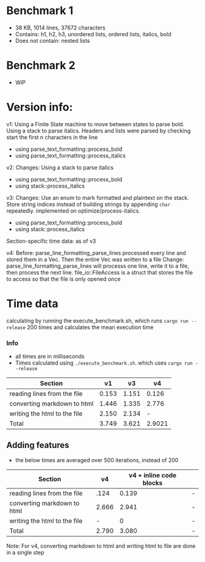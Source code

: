 # Benchmark 1

- 38 KB, 1014 lines, 37672 characters
- Contains: h1, h2, h3, unordered lists, ordered lists, italics, bold
- Does not contain: nested lists

# Benchmark 2

- WIP

# Version info:

v1: Using a Finite State machine to move between states to parse bold. Using a stack to parse italics. Headers and lists were parsed by checking start the first n characters in the line

- using parse_text_formatting::process_bold
- using parse_text_formatting::process_italics

v2: Changes: Using a stack to parse italics

- using parse_text_formatting::process_bold
- using stack::process_italics

v3: Changes: Use an enum to mark formatted and plaintext on the stack. Store string indices instead of building strings by appending `char` repeatedly. implemented on optimize/process-italics.

- using parse_text_formatting::process_bold
- using stack::process_italics

Section-specific time data: as of v3

v4:
Before: parse_line_formatting_parse_lines processed every line and stored them in a Vec<String>. Then the entire Vec<String> was written to a file
Change: parse_line_formatting_parse_lines will processs one line, write it to a file, then process the next line. file_io::FileAccess is a struct that stores the file to access so that the file is only opened once

# Time data

calculating by running the execute_benchmark.sh, which runs `cargo run --release` 200 times and calculates the mean execution time

### Info

- all times are in milliseconds
- Times calculated using `./execute_benchmark.sh`. which uses `cargo run --release`

| Section                      | v1    | v3    | v4     |
| ---------------------------- | ----- | ----- | ------ |
| reading lines from the file  | 0.153 | 1.151 | 0.126  |
| converting markdown to html  | 1.446 | 1.335 | 2.776  |
| writing the html to the file | 2.150 | 2.134 | -      |
| Total                        | 3.749 | 3.621 | 2.9021 |

## Adding features

- the below times are averaged over 500 iterations, instead of 200

| Section                      | v4    | v4 + inline code blocks |     |
| ---------------------------- | ----- | ----------------------- | --- |
| reading lines from the file  | .124  | 0.139                   | -   |
| converting markdown to html  | 2.666 | 2.941                   | -   |
| writing the html to the file | -     | 0                       | -   |
| Total                        | 2.790 | 3.080                   | -   |

Note: For v4, converting markdown to html and writing html to file are done in a single step
